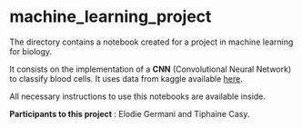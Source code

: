 # machine_learning_project

The directory contains a notebook created for a project in machine learning for biology. 

It consists on the implementation of a **CNN** (Convolutional Neural Network) to classify blood cells. It uses data from kaggle available [here](https://www.kaggle.com/paultimothymooney/blood-cells#dataset2-master.zip). 

All necessary instructions to use this notebooks are available inside. 

**Participants to this project** : Elodie Germani and Tiphaine Casy. 
